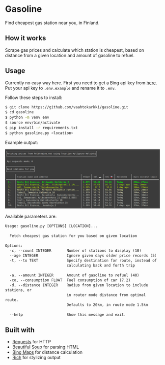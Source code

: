 # Gasoline

Find cheapest gas station near you, in Finland.

## How it works

Scrape gas prices and calculate which station is cheapest, based on distance from a given location and amount of gasoline to refuel.

## Usage

Currently no easy way here. First you need to get a Bing api key from [here](https://docs.microsoft.com/en-us/bingmaps/getting-started/bing-maps-dev-center-help/getting-a-bing-maps-key). Put your api key to `.env.example` and rename it to `.env`.

Follow these steps to install:

```bash
$ git clone https://github.com/vaahtokarkki/gasoline.git
$ cd gasoline
$ python -m venv env
$ source env/bin/activate
$ pip install -r requirements.txt
$ python gasoline.py <location>
```
Example output:

![Example](docs/gasoline-example.png)

Available parameters are:

```
Usage: gasoline.py [OPTIONS] [LOCATION]...

  Fetch cheapest gas station for you based on given location

Options:
  -c, --count INTEGER       Number of stations to display (10)
  --age INTEGER             Ignore given days older price records (5)
  -t, --to TEXT             Specify destination for route, instead of
                            calculating back and forth trip

  -a, --amount INTEGER      Amount of gasoline to refuel (40)
  -co, --consumption FLOAT  Fuel consumption of car (7.2)
  -d, --distance INTEGER    Radius from given location to include stations, or
                            in router mode distance from optimal route.
                            Defaults to 20km, in route mode 1.5km

  --help                    Show this message and exit.
```

## Built with

* [Requests](https://requests.readthedocs.io/en/master/) for HTTP
* [Beautiful Soup](https://www.crummy.com/software/BeautifulSoup/bs4/doc/) for parsing HTML
* [Bing Maps](https://docs.microsoft.com/en-us/bingmaps/rest-services/routes/) for distance calculation
* [Rich](https://github.com/willmcgugan/rich) for stylizing output
